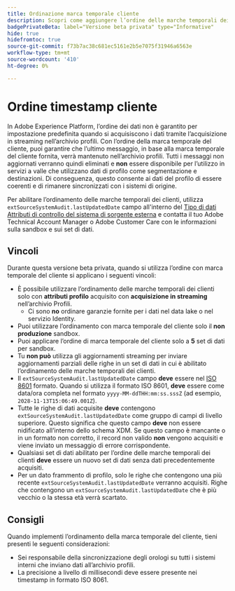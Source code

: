 ```yaml
---
title: Ordinazione marca temporale cliente
description: Scopri come aggiungere l’ordine delle marche temporali dei clienti ai set di dati per garantire la coerenza dei dati del profilo.
badgePrivateBeta: label="Versione beta privata" type="Informative"
hide: true
hidefromtoc: true
source-git-commit: f73b7ac38c681ec5161e2b5e7075f31946a6563e
workflow-type: tm+mt
source-wordcount: '410'
ht-degree: 0%

---
```



# Ordine timestamp cliente

In Adobe Experience Platform, l’ordine dei dati non è garantito per impostazione predefinita quando si acquisiscono i dati tramite l’acquisizione in streaming nell’archivio profili. Con l’ordine della marca temporale del cliente, puoi garantire che l’ultimo messaggio, in base alla marca temporale del cliente fornita, verrà mantenuto nell’archivio profili. Tutti i messaggi non aggiornati verranno quindi eliminati e **non** essere disponibile per l’utilizzo in servizi a valle che utilizzano dati di profilo come segmentazione e destinazioni. Di conseguenza, questo consente ai dati del profilo di essere coerenti e di rimanere sincronizzati con i sistemi di origine.

Per abilitare l’ordinamento delle marche temporali dei clienti, utilizza `extSourceSystemAudit.lastUpdatedDate` campo all&#39;interno del [Tipo di dati Attributi di controllo del sistema di sorgente esterna](https://github.com/adobe/xdm/blob/master/docs/reference/mixins/shared/external-source-system-audit-details.schema.md) e contatta il tuo Adobe Technical Account Manager o Adobe Customer Care con le informazioni sulla sandbox e sui set di dati.

## Vincoli

Durante questa versione beta privata, quando si utilizza l’ordine con marca temporale del cliente si applicano i seguenti vincoli:

- È possibile utilizzare l’ordinamento delle marche temporali dei clienti solo con **attributi profilo** acquisito con **acquisizione in streaming** nell’archivio Profili.
   - Ci sono **no** ordinare garanzie fornite per i dati nel data lake o nel servizio Identity.
- Puoi utilizzare l’ordinamento con marca temporale del cliente solo il **non produzione** sandbox.
- Puoi applicare l’ordine di marca temporale del cliente solo a **5** set di dati per sandbox.
- Tu **non può** utilizza gli aggiornamenti streaming per inviare aggiornamenti parziali delle righe in un set di dati in cui è abilitato l’ordinamento delle marche temporali dei clienti.
- Il `extSourceSystemAudit.lastUpdatedDate` campo **deve** essere nel [ISO 8601](https://www.iso.org/iso-8601-date-and-time-format.html) formato. Quando si utilizza il formato ISO 8601, **deve** essere come data/ora completa nel formato `yyyy-MM-ddTHH:mm:ss.sssZ` (ad esempio, `2028-11-13T15:06:49.001Z`).
- Tutte le righe di dati acquisite **deve** contengono `extSourceSystemAudit.lastUpdatedDate` come gruppo di campi di livello superiore. Questo significa che questo campo **deve** non essere nidificato all’interno dello schema XDM. Se questo campo è mancante o in un formato non corretto, il record non valido **non** vengono acquisiti e viene inviato un messaggio di errore corrispondente.
- Qualsiasi set di dati abilitato per l’ordine delle marche temporali dei clienti **deve** essere un nuovo set di dati senza dati precedentemente acquisiti.
- Per un dato frammento di profilo, solo le righe che contengono una più recente `extSourceSystemAudit.lastUpdatedDate` verranno acquisiti. Righe che contengono un `extSourceSystemAudit.lastUpdatedDate` che è più vecchio o la stessa età verrà scartato.

## Consigli

Quando implementi l’ordinamento della marca temporale del cliente, tieni presenti le seguenti considerazioni:

- Sei responsabile della sincronizzazione degli orologi su tutti i sistemi interni che inviano dati all’archivio profili.
- La precisione a livello di millisecondi deve essere presente nei timestamp in formato ISO 8061.
